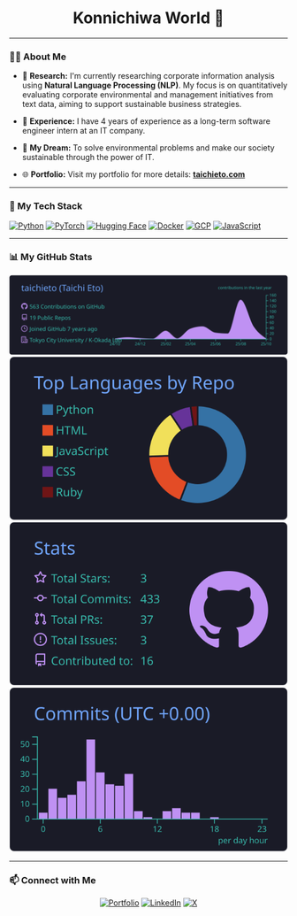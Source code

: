 <div id="header" align="center">
  <h1 align="center">Konnichiwa World 👋</h1>
</div>

---

### 👨‍💻 About Me

- 🔭 **Research:** I'm currently researching corporate information analysis using **Natural Language Processing (NLP)**. My focus is on quantitatively evaluating corporate environmental and management initiatives from text data, aiming to support sustainable business strategies.

- 💼 **Experience:** I have 4 years of experience as a long-term software engineer intern at an IT company.

- 🌱 **My Dream:** To solve environmental problems and make our society sustainable through the power of IT.

- 🌐 **Portfolio:** Visit my portfolio for more details: **[taichieto.com](https://taichieto.com)**

---

### 🚀 My Tech Stack
<p align="left">
    <a href="https://www.python.org" target="_blank" rel="noreferrer"><img src="https://img.shields.io/badge/Python-3776AB?style=for-the-badge&logo=python&logoColor=white" alt="Python"></a>
    <a href="https://pytorch.org/" target="_blank" rel="noreferrer"><img src="https://img.shields.io/badge/PyTorch-EE4C2C?style=for-the-badge&logo=pytorch&logoColor=white" alt="PyTorch"></a>
    <a href="https://huggingface.co/" target="_blank" rel="noreferrer"><img src="https://img.shields.io/badge/Hugging%20Face-FFD21E?style=for-the-badge&logo=huggingface&logoColor=black" alt="Hugging Face"></a>
    <a href="https://www.docker.com/" target="_blank" rel="noreferrer"><img src="https://img.shields.io/badge/Docker-2496ED?style=for-the-badge&logo=docker&logoColor=white" alt="Docker"></a>
    <a href="https://cloud.google.com" target="_blank" rel="noreferrer"><img src="https://img.shields.io/badge/Google%20Cloud-4285F4?style=for-the-badge&logo=google-cloud&logoColor=white" alt="GCP"></a>
    <a href="https://www.javascript.com/" target="_blank" rel="noreferrer"><img src="https://img.shields.io/badge/JavaScript-F7DF1E?style=for-the-badge&logo=javascript&logoColor=black" alt="JavaScript"></a>
</p>

---

### 📊 My GitHub Stats

<p align="center">
  <img src="https://raw.githubusercontent.com/taichieto/taichieto/main/profile-summary-card-output/tokyonight/0-profile-details.svg" alt="Profile Details" />
  <img src="https://raw.githubusercontent.com/taichieto/taichieto/main/profile-summary-card-output/tokyonight/1-repos-per-language.svg" alt="Repos per Language" />
  <br/>
  <img src="https://raw.githubusercontent.com/taichieto/taichieto/main/profile-summary-card-output/tokyonight/3-stats.svg" alt="Stats" />
  <img src="https://raw.githubusercontent.com/taichieto/taichieto/main/profile-summary-card-output/tokyonight/4-productive-time.svg" alt="Productive Time" />
</p>

---

### 📫 Connect with Me
<p align="center">
  <a href="https://taichieto.com" target="_blank"><img src="https://img.shields.io/badge/Portfolio-333333?style=for-the-badge&logo=About.me&logoColor=white" alt="Portfolio"/></a>
  <a href="https://linkedin.com/in/taichieto" target="_blank"><img src="https://img.shields.io/badge/LinkedIn-0077B5?style=for-the-badge&logo=linkedin&logoColor=white" alt="LinkedIn"/></a>
  <a href="https://x.com/itachitaichi" target="_blank"><img src="https://img.shields.io/badge/X-000000?style=for-the-badge&logo=x&logoColor=white" alt="X"/></a>

</p>
